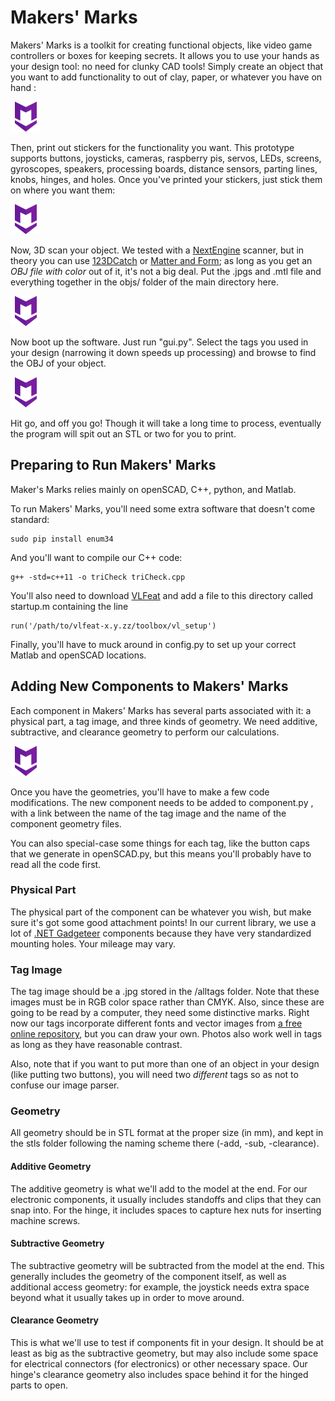 Makers' Marks
=============
Makers' Marks is a toolkit for creating functional objects, like video game
controllers or boxes for keeping secrets. It allows you to use your hands
as your design tool: no need for clunky CAD tools! Simply create an object
that you want to add functionality to out of clay, paper, or whatever you
have on hand :

![alt text](https://github.com/adam-p/markdown-here/raw/master/src/common/images/icon48.png "Logo Title Text 1")

Then, print out stickers for the functionality you want. This prototype
supports buttons, joysticks, cameras, raspberry pis, servos, LEDs, screens,
gyroscopes, speakers, processing boards, distance sensors, parting lines,
knobs, hinges, and holes. Once you've printed your stickers, just stick
them on where you want them:

![alt text](https://github.com/adam-p/markdown-here/raw/master/src/common/images/icon48.png "Logo Title Text 1")

Now, 3D scan your object. We tested with a
[NextEngine](www.nextengine.com/ "NextEngine 3D Scanner")
scanner, but in theory you can use
[123DCatch](www.123dapp.com/catch "123D Catch by Autodesk") or
[Matter and Form](https://matterandform.net/scanner "Matter and Form Scanner");
as long as you get an *OBJ file with color* out of it, it's not a big
deal. Put the .jpgs and .mtl file and everything together in the
objs/ folder of the main directory here.

![alt text](https://github.com/adam-p/markdown-here/raw/master/src/common/images/icon48.png "Logo Title Text 1")

Now boot up the software. Just run "gui.py". Select the tags you used in
your design (narrowing it down speeds up processing) and browse to find the OBJ
of your object.

![alt text](https://github.com/adam-p/markdown-here/raw/master/src/common/images/icon48.png "Logo Title Text 1")

Hit go, and off you go! Though it will take a long time to process, eventually
the program will spit out an STL or two for you to print.

Preparing to Run Makers' Marks
------------------------------
Maker's Marks relies mainly on openSCAD, C++, python, and Matlab.

To run Makers' Marks, you'll need some extra software that doesn't come
standard:

    sudo pip install enum34

And you'll want to compile our C++ code:

    g++ -std=c++11 -o triCheck triCheck.cpp

You'll also need to download [VLFeat](http://vlfeat.org/install-matlab.html "VLFeat for Matlab")
and add a file to this directory called startup.m containing the line

    run('/path/to/vlfeat-x.y.zz/toolbox/vl_setup')

Finally, you'll have to muck around in config.py to set up your correct Matlab
and openSCAD locations.

Adding New Components to Makers' Marks
--------------------------------------

Each component in Makers' Marks has several parts associated with it: a physical
part, a tag image, and three kinds of geometry. We need additive, subtractive,
and clearance geometry to perform our calculations.

![alt text](https://github.com/adam-p/markdown-here/raw/master/src/common/images/icon48.png "Logo Title Text 1")

Once you have the geometries, you'll have to make a few code modifications. The
new component needs to be added to component.py , with a link between the name
of the tag image and the name of the component geometry files.

You can also special-case some things for each tag, like the button caps that
we generate in openSCAD.py, but this means you'll probably have to read all
the code first.

### Physical Part

The physical part of the component can be whatever you wish, but make sure it's
got some good attachment points! In our current library, we use a lot of
[.NET Gadgeteer](http://www.netmf.com/gadgeteer/) components because they have
very standardized mounting holes. Your mileage may vary.

### Tag Image

The tag image should be a .jpg stored in the /alltags folder. Note that these
images must be in RGB color space rather than CMYK. Also, since these are going
to be read by a computer, they need some distinctive marks. Right now our
tags incorporate different fonts and vector images from
[a free online repository](http://www.vectorian.net/free-vintage-vectors.html),
but you can draw your own. Photos also work well in tags as long as they have
reasonable contrast.

Also, note that if you want to put more than one of an object in your design
(like putting two buttons), you will need two *different* tags so as not
to confuse our image parser.

### Geometry

All geometry should be in STL format at the proper size (in mm), and kept
in the stls folder following the naming scheme there (-add, -sub, -clearance).

#### Additive Geometry

The additive geometry is what we'll add to the model at the end. For our
electronic components, it usually includes standoffs and clips that they
can snap into. For the hinge, it includes spaces to capture hex nuts for
inserting machine screws.

#### Subtractive Geometry

The subtractive geometry will be subtracted from the model at the end.
This generally includes the geometry of the component itself, as well
as additional access geometry: for example, the joystick needs extra 
space beyond what it usually takes up in order to move around.

#### Clearance Geometry

This is what we'll use to test if components fit in your design. It
should be at least as big as the subtractive geometry, but may also
include some space for electrical connectors (for electronics) or
other necessary space. Our hinge's clearance geometry also includes
space behind it for the hinged parts to open.
